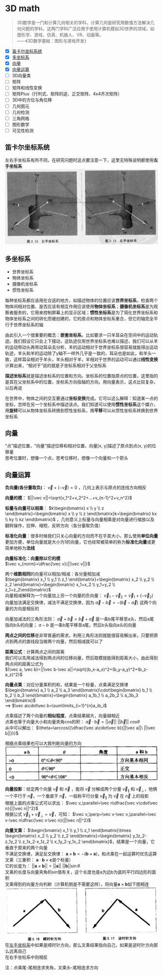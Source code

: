 # 3D math  

> 3D数学是一门和计算几何相关的学科，计算几何是研究用数值方法解决几何问题的学科，这两门学科广泛应用于使用计算机模拟3D世界的领域，如图形学、游戏、仿真、机器人、VR、动画等。  
> ——《3D数学基础：图形与游戏开发》

- [x] [笛卡尔坐标系统](#笛卡尔坐标系统)  
- [x] [多坐标系](#多坐标系)  
- [x] [向量](#向量)  
- [x] [向量运算](#向量运算)  
- [ ] 3D向量类
- [ ] 矩阵
- [ ] 矩阵和线性变换
- [ ] 矩阵Plus（行列式、矩阵的逆、正交矩阵、4x4齐次矩阵）  
- [ ] 3D中的方位与角位移
- [ ] 几何图元  
- [ ] 几何检测  
- [ ] 三角网格
- [ ] 图形数学
- [ ] 可见性检测

## 笛卡尔坐标系统  

左右手坐标系有所不同，在研究问题时这点要注意一下，这里无特殊说明都使用**左手坐标系**  
![左右手坐标系](./assets/images/2-10-2左右手坐标系.png)  

## 多坐标系  

- 世界坐标系  
- 物体坐标系  
- 摄像机坐标系  
- 惯性坐标系  

每种坐标系都应该用在合适的地方，如描述物体的位置应该**世界坐标系**，检查两个物体间相对位置、是否应该有相互作用应该使用**物体坐标系**；**摄像机坐标系**是为观察者服务的，它用来控制屏幕上的显示区域；**惯性坐标系**是为了简化世界坐标系和物体坐标系之间的转化而被创建的，它的原点和物体坐标系重合，但它的轴完全平行于世界坐标系的轴  

由此引入一个很重要的概念：**嵌套坐标系**。比如要求一只羊耳朵在空间中的运动轨迹。我们假设它只会上下摆动，这轨迹仅用世界坐标系也难以描述，我们可以从羊的运动带动头再带动耳朵去分析，羊的运动相对于世界坐标系很容易就能得出运动轨迹，羊头和羊的运动除了y轴不一样外几乎是一致的，耳朵也是如此，和羊头一致，这样耳朵相对于羊头，羊头相对于羊，羊相对于世界的运动可以通过**线性变换**计算出来，“相对于”说的就是子坐标系相对于父坐标系  

**描述坐标系**就是描述坐标系的位置和方向。坐标系的位置指原点的位置，这里指的是其在父坐标系中的位置，坐标系方向指轴的方向，用向量表示，这点比较复杂，以后再说  

在世界中，物体之间的交互要通过**坐标变换**完成。它可以这么解释：知道某一点的坐标，怎样在另一个坐标系中描述该点。我们知道可以使用**惯性坐标系**这个媒介，用**旋转**可以从物体坐标系转换到惯性坐标系，用**平移**可以从惯性坐标系转换到世界坐标系  

## 向量  

“点”描述位置，“向量”描述位移和相对位置，向量[x, y]描述了原点到点(x, y)的位移量  
思考位置时，想像一个点，思考位移时，想像一个向量和一个箭头  

## 向量运算  

**负向量(各分量取负)**：
$\vec v+(-\vec v)=0$
，几何上表示与原点的连线方向相反  

**向量的模**：
$||\vec v||=\sqrt{v_1^2+v_2^2+...+v_{n-1}^2+v_n^2}$  

**标量与向量可以相乘**：
$k\begin{bmatrix} x \\ y \\ z \end{bmatrix}=\begin{bmatrix} x \\ y \\ z
\end{bmatrix}k=\begin{bmatrix} kx \\ ky \\ kz \end{bmatrix}$
，几何意义上标量与向量相乘是对向量进行缩放以及翻转操作，拉伸、缩短、反转方向（各分量取负值）  

**标准化向量**：很多时候我们只关心向量的方向而不在乎其大小，那么使用**单位向量**更加方便，单位向量就是大小为1的向量，它也经常被简单的称为**标准化向量**或更简单地称为**法线**  

**向量标准化：向量除以它的模**  
$\vec v_{norm}=\dfrac{\vec v}{||\vec v||}$  

两个**维数相同**的向量可以相加/相减：各分量相加减  
$\begin{bmatrix} x_1 \\ y_1 \\ z_1 \end{bmatrix}+\begin{bmatrix} x_2 \\ y_2 \\ z_2 \end{bmatrix}=\begin{bmatrix} x_1+x_2 \\ y_1+y_2 \\ z_1+z_2\end{bmatrix}$  
向量相减解释为一个向量加上另一个向量的负向量：
$\vec v_1-\vec v_2=\vec v_1+(-\vec v_2)$  
向量加法满足交换律，减法不满足交换律，因为
$\vec a-\vec b=-(\vec b-\vec a)$
这两个向量的方向是相反的  

向量加减法的三角形法则：
$\vec a+\vec b=\vec b+\vec a$
是一条b尾平移至a头，然后a尾指向b头的向量；
$a-b$
是一条b尾平移至a尾，然后b头指向a头的向量  

**两点之间的位移**是非常普遍的需求，利用三角形法则就能很容易解出来，只要把原点到两点的直线段当做两个向量，然后相减就可以了

**距离公式**：计算两点之间的距离  
我们可以先用减法得到两点间的位移向量，然后取模就能得到距离大小，由此得到两点间的距离公式为  
$(\vec a, \vec b)=||\vec b-\vec a||=\sqrt{(b_x-a_x)^2+(b_y-a_y)^2+(b_z-a_z)^2}$  

**向量点乘**：对应分量乘积的和，结果是一个标量，点乘满足交换律  
$\begin{bmatrix} a_1 \\ a_2 \\ a_3 \end{bmatrix}\cdot\begin{bmatrix} b_1 \\ b_2 \\ b_3 \end{bmatrix}=\begin{bmatrix} a_1b_1 \\ a_2b_2 \\ a_3b_3 \end{bmatrix}$  
==>
$\vec a\cdot\vec b=\sum\limits_{i=1}^{n}a_ib_i$  

点乘描述了两个向量的**相似程度**，点乘结果越大，向量越相近  
点乘也等于向量大小和向量夹角cos的积：
$\vec a·\vec b=||\vec a||\ ||\vec b||\ cos\theta$  
从中可以解出：
$\theta=\arccos{(\dfrac{\vec a\cdot\vec b}{||\vec a||\ ||\vec b||})}$  

根据点乘结果也可以大致判断向量的方向  
![点乘结果大致判断方位](./assets/images/5-10-2点乘结果大致判断.png)  

**向量投影**：给定两个向量 $\vec v$ 和 $\vec n$ ，能将 $\vec v$ 分解成两个分量 $\vec v_\parallel$ 和 $\vec v_\perp$，他俩一个平行于 $\vec n$，一个垂直于 $\vec n$，一般称平行分量 $\vec v_\parallel$ 为 $\vec v$ 在 $\vec n$ 上的投影  
根据上面的点乘公式可以求出：
$\vec v_\parallel=\vec n\dfrac{\vec v\cdot\vec n}{||\vec n||^2}$  
根据公式 $\vec v_\parallel+\vec v_\perp=\vec v$，可知：
$\vec v_\perp=\vec v-\vec v_\parallel=\vec v-\vec n\dfrac{\vec v·\vec n}{||\vec n||^2}$  

**向量叉乘：**
$\begin{bmatrix} x_1 \\ y_1 \\ z_1 \end{bmatrix}\times \begin{bmatrix} x_2 \\ y_2 \\ z_2 \end{bmatrix}=\begin{bmatrix} y_1z_2-z_1y_2 \\ z_1x_2-x_1z_2 \\ x_1y_2-y_1x_2 \end{bmatrix}$，结果是一个向量，它垂直于原来的两个向量  
不满足交换律，满足反交换律：
$\mathbf{a}\times\mathbf{b}=-(\mathbf{b}\times\mathbf{a})$，和点乘在一起运算时优先运算叉乘（三重积：
$\mathbf{a}\cdot\mathbf{b}\times\mathbf{c}$是个标量）  
它的长度为：
$||\mathbf{a}\times\mathbf{b}||=||\mathbf{a}||\ ||\mathbf{b}||\sin\theta$  
叉乘的长度与向量夹角的sin值有关，这个长度也是a为边b为底的平行四边形的面积  
叉乘得到的向量方向判断（计算机倒是不需要这样），将向量$\mathbf{a}\times\mathbf{b}$如下图相连  
![叉乘结果方向](./assets/images/5-10-6叉乘结果方向.png)  
在[左手坐标系](#笛卡尔坐标系统)中如果是顺时针方向，那么叉乘结果指向自己，如果是逆时针方向那么远离自己  
在右手坐标系中则相反  

注：点乘尾-尾相连求夹角，叉乘头-尾相连求方向  
